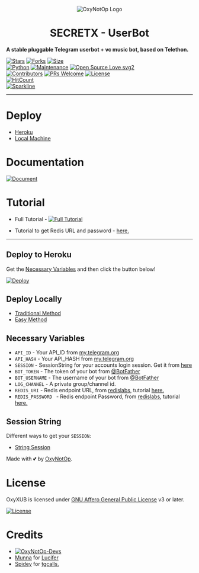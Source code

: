<p align="center">
  <img src="https://telegra.ph/file/2d3e9ec5799b3b2a2fb01.jpg" alt="OxyNotOp Logo">
</p>
<h1 align="center">
  <b>SECRETX - UserBot</b>
</h1>

<b>A stable pluggable Telegram userbot + vc music bot, based on Telethon.</b>   

[![Stars](https://img.shields.io/github/stars/OxyNotOp/SECRETxUB?style=flat-square&color=yellow)](https://github.com/OxyNotOp/SECRETxUB/stargazers)
[![Forks](https://img.shields.io/github/forks/OxyNotOp/SECRETxUB?style=flat-square&color=orange)](https://github.com/OxyNotOp/SECRETxUB/fork)
[![Size](https://img.shields.io/github/repo-size/OxyNotOp/SECRETxUB?style=flat-square&color=green)](https://github.com/OxyNotOp/SECRETxUB/)   
[![Python](https://img.shields.io/badge/Python-v3.9-blue)](https://www.python.org/)
[![Maintenance](https://img.shields.io/badge/Maintained%3F-yes-green.svg)](https://github.com/OxyNotOp/SECRETxUB/graphs/commit-activity)
[![Open Source Love svg2](https://badges.frapsoft.com/os/v2/open-source.svg?v=103)](https://github.com/OxyNotOp/SECRETxUB)   
[![Contributors](https://img.shields.io/github/contributors/OxyNotOp/SECRETxUB?style=flat-square&color=green)](https://github.com/OxyNotOp/SECRETxUB/graphs/contributors)
[![PRs Welcome](https://img.shields.io/badge/PRs-welcome-brightgreen.svg?style=flat-square)](https://makeapullrequest.com)
[![License](https://img.shields.io/badge/License-AGPL-blue)](https://github.com/OxyNotOp/SECRETxUB/blob/main/LICENSE)   
[![HitCount](http://hits.dwyl.com/OxyNotOp/OxyNotOp/SECRETxUB.svg)](http://hits.dwyl.com/OxyNotOp/OxyNotOp/SECRETxUB)   
[![Sparkline](https://stars.medv.io/OxyNotOp/SECRETxUB.svg)](https://stars.medv.io/OxyNotOp/SECRETxUB)

----

# Deploy
- [Heroku](#Deploy-to-Heroku)
- [Local Machine](#Deploy-Locally)

# Documentation 
[![Document](https://img.shields.io/badge/Documentation-OxyXUB-blue)](http://SECRETxUB.tech/)

# Tutorial 
- Full Tutorial - [![Full Tutorial](https://img.shields.io/badge/Watch%20Now-blue)](https://www.youtube.com/watch?v=9wF7k9qA0Q4)

- Tutorial to get Redis URL and password - [here.](./resources/extras/redistut.md)
---

## Deploy to Heroku
Get the [Necessary Variables](#Necessary-Variables) and then click the button below!  

[![Deploy](https://www.herokucdn.com/deploy/button.svg)](https://heroku.com/deploy)

## Deploy Locally
- [Traditional Method](#local-deploy---traditional-method)
- [Easy Method](#local-deploy---easy-method)


## Necessary Variables
- `API_ID` - Your API_ID from [my.telegram.org](https://my.telegram.org/)
- `API_HASH` - Your API_HASH from [my.telegram.org](https://my.telegram.org/)
- `SESSION` - SessionString for your accounts login session. Get it from [here](https://t.me/Pyrogram_gen_bot)
- `BOT_TOKEN` - The token of your bot from [@BotFather](https://t.me/BotFather)
- `BOT_USERNAME` - The username of your bot from [@BotFather](https://t.me/BotFather)
- `LOG_CHANNEL` - A private group/channel id.
- `REDIS_URI` - Redis endpoint URL, from [redislabs](http://redislabs.com/), tutorial [here.](./resources/extras/redistut.md)
- `REDIS_PASSWORD ` - Redis endpoint Password, from [redislabs](http://redislabs.com/), tutorial [here.](./resources/extras/redistut.md)

## Session String
Different ways to get your `SESSION`:
* [String Session](https://t.me/Pyrogram_gen_bot)

Made with 💕 by [OxyNotOp](https://t.me/OxyXsupport). <br />

# License
OxyXUB is licensed under [GNU Affero General Public License](https://www.gnu.org/licenses/agpl-3.0.en.html) v3 or later.

[![License](https://www.gnu.org/graphics/agplv3-155x51.png)](LICENSE)

# Credits
* [![OxyNotOp-Devs](https://img.shields.io/static/v1?label=OxyNotOp&message=devs&color=critical)](https://t.me/OxyXsupport)
* [Munna](https://github.com/xxmunnaxx/) for [Lucifer](https://github.com/dineshpamnani860/Telethon)
* [Spidey](https://github.com/Omiiiiii143) for [tgcalls.](http://github.com/tgcallsjs/tgcalls)
